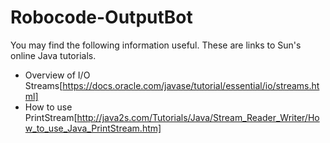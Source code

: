 # Robocode-OutputBot

You may find the following information useful. These are links to Sun's online Java tutorials.

- Overview of I/O Streams[https://docs.oracle.com/javase/tutorial/essential/io/streams.html]
- How to use PrintStream[http://java2s.com/Tutorials/Java/Stream_Reader_Writer/How_to_use_Java_PrintStream.htm]

